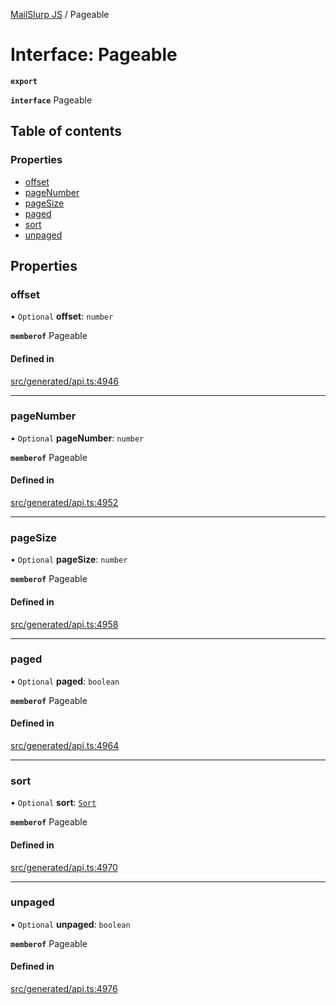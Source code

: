 [MailSlurp JS](../README.md) / Pageable

# Interface: Pageable

**`export`**

**`interface`** Pageable

## Table of contents

### Properties

- [offset](Pageable.md#offset)
- [pageNumber](Pageable.md#pagenumber)
- [pageSize](Pageable.md#pagesize)
- [paged](Pageable.md#paged)
- [sort](Pageable.md#sort)
- [unpaged](Pageable.md#unpaged)

## Properties

### offset

• `Optional` **offset**: `number`

**`memberof`** Pageable

#### Defined in

[src/generated/api.ts:4946](https://github.com/mailslurp/mailslurp-client/blob/004c609/src/generated/api.ts#L4946)

___

### pageNumber

• `Optional` **pageNumber**: `number`

**`memberof`** Pageable

#### Defined in

[src/generated/api.ts:4952](https://github.com/mailslurp/mailslurp-client/blob/004c609/src/generated/api.ts#L4952)

___

### pageSize

• `Optional` **pageSize**: `number`

**`memberof`** Pageable

#### Defined in

[src/generated/api.ts:4958](https://github.com/mailslurp/mailslurp-client/blob/004c609/src/generated/api.ts#L4958)

___

### paged

• `Optional` **paged**: `boolean`

**`memberof`** Pageable

#### Defined in

[src/generated/api.ts:4964](https://github.com/mailslurp/mailslurp-client/blob/004c609/src/generated/api.ts#L4964)

___

### sort

• `Optional` **sort**: [`Sort`](Sort.md)

**`memberof`** Pageable

#### Defined in

[src/generated/api.ts:4970](https://github.com/mailslurp/mailslurp-client/blob/004c609/src/generated/api.ts#L4970)

___

### unpaged

• `Optional` **unpaged**: `boolean`

**`memberof`** Pageable

#### Defined in

[src/generated/api.ts:4976](https://github.com/mailslurp/mailslurp-client/blob/004c609/src/generated/api.ts#L4976)
